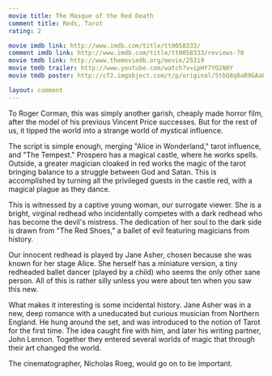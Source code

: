 ```yaml
---
movie title: The Masque of the Red Death
comment title: Reds, Tarot
rating: 2

movie imdb link: http://www.imdb.com/title/tt0058333/
comment imdb link: http://www.imdb.com/title/tt0058333/reviews-70
movie tmdb link: http://www.themoviedb.org/movie/25319
movie tmdb trailer: http://www.youtube.com/watch?v=ipHY7YO2N0Y
movie tmdb poster: http://cf2.imgobject.com/t/p/original/5tbQ8q0aR9GAa8zFeJ2no84MZGQ.jpg

layout: comment
---
```


To Roger Corman, this was simply another garish, cheaply made horror film, after the model of his previous Vincent Price successes. But for the rest of us, it tipped the world into a strange world of mystical influence. 

The script is simple enough, merging "Alice in Wonderland," tarot influence, and "The Tempest." Prospero has a magical castle, where he works spells. Outside, a greater magician cloaked in red works the magic of the tarot bringing balance to a struggle between God and Satan. This is accomplished by turning all the privileged guests in the castle red, with a magical plague as they dance.

This is witnessed by a captive young woman, our surrogate viewer. She is a bright, virginal redhead who incidentally competes with a dark redhead who has become the devil's mistress. The dedication of her soul to the dark side is drawn from "The Red Shoes," a ballet of evil featuring magicians from history. 

Our innocent redhead is played by Jane Asher, chosen because she was known for her stage Alice. She herself has a miniature version, a tiny redheaded ballet dancer (played by a child) who seems the only other sane person. All of this is rather silly unless you were about ten when you saw this new.

What makes it interesting is some incidental history. Jane Asher was in a new, deep romance with a uneducated but curious musician from Northern England. He hung around the set, and was introduced to the notion of Tarot for the first time. The idea caught fire with him, and later his writing partner, John Lennon. Together they entered several worlds of magic that through their art changed the world.

The cinematographer, Nicholas Roeg, would go on to be important.